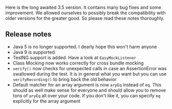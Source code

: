 Here is the long awaited 3.5 version. It contains many bug fixes and some improvement. We allowed ourselves to possibly break
the compatibility with older versions for the greater good. So please read these notes thoroughly.

Release notes
-------------
* Java 5 is no longer supported. I dearly hope this won't harm anyone
* Java 9 is supported
* TestNG support is added. Have a look at `EasyMockListener`
* Class Mocking now works correctly for cross bundle mocking
* `verify()` now checks for unexpected calls in case an AssertionError was swallowed during the test. It is in general
what you want but you can use `verifyRecording()` to bring back the old behavior
* Default matcher for an array argument is now `aryEq` instead of `eq`. This should as well make sense for everyone and should 
allow you to remove tons of `aryEq` all over your code. If you don't like it, you can specify `eq` explicitly for the array
argument

